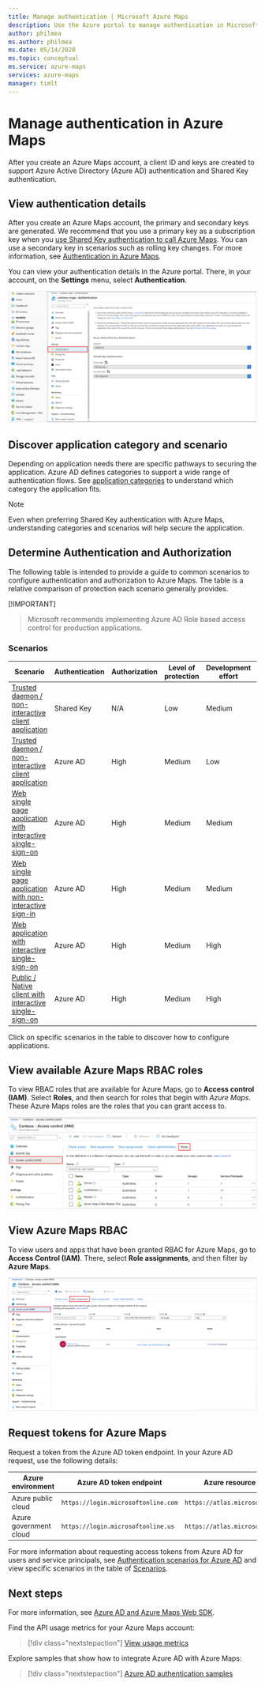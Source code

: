 ```yaml
---
title: Manage authentication | Microsoft Azure Maps 
description: Use the Azure portal to manage authentication in Microsoft Azure Maps.
author: philmea
ms.author: philmea
ms.date: 05/14/2020
ms.topic: conceptual
ms.service: azure-maps
services: azure-maps
manager: timlt
---
```


# Manage authentication in Azure Maps

After you create an Azure Maps account, a client ID and keys are created to support Azure Active Directory (Azure AD) authentication and Shared Key authentication.

## View authentication details

After you create an Azure Maps account, the primary and secondary keys are generated. We recommend that you use a primary key as a subscription key when you [use Shared Key authentication to call Azure Maps](https://docs.microsoft.com/azure/azure-maps/azure-maps-authentication#shared-key-authentication). You can use a secondary key in scenarios such as rolling key changes. For more information, see [Authentication in Azure Maps](https://aka.ms/amauth).

You can view your authentication details in the Azure portal. There, in your account, on the **Settings** menu, select **Authentication**.

![Authentication details](./media/how-to-manage-authentication/how-to-view-auth.png)

## Discover application category and scenario

Depending on application needs there are specific pathways to securing the application. Azure AD defines categories to support a wide range of authentication flows. See [application categories](https://docs.microsoft.com/azure/active-directory/develop/authentication-flows-app-scenarios#application-categories) to understand which category the application fits.

> [!NOTE]
> Even when preferring Shared Key authentication with Azure Maps, understanding categories and scenarios will help secure the application.

## Determine Authentication and Authorization

The following table is intended to provide a guide to common scenarios to configure authentication and authorization to Azure Maps. The table is a relative comparison of protection each scenario generally provides.

[!IMPORTANT]
> Microsoft recommends implementing Azure AD Role based access control for production applications.

### Scenarios

| Scenario                                                                                             | Authentication | Authorization | Level of protection | Development effort | Operational effort |
| ---------------------------------------------------------------------------------------------------- | -------------- | ------------- | ------------------- | ------------------ | ------------------ |
| [Trusted daemon / non-interactive client application](./how-to-secure-daemon-app.md)                 | Shared Key     | N/A           | Low                 | Medium             | High               |
| [Trusted daemon / non-interactive client application](./how-to-secure-daemon-app.md)                 | Azure AD       | High          | Medium              | Low                | Medium             |
| [Web single page application with interactive single-sign-on](./how-to-secure-spa-users.md)          | Azure AD       | High          | Medium              | Medium             | Medium             |
| [Web single page application with non-interactive sign-in](./how-to-secret-how-to-secure-spa-app.md) | Azure AD       | High          | Medium              | Medium             | Medium             |
| [Web application with interactive single-sign-on](./tbd)                                             | Azure AD       | High          | Medium              | High               | Medium             |
| [Public / Native client with interactive single-sign-on](./tbd)                                      | Azure AD       | High          | Medium              | High               | Medium             |

Click on specific scenarios in the table to discover how to configure applications.

## View available Azure Maps RBAC roles

To view RBAC roles that are available for Azure Maps, go to **Access control (IAM)**. Select **Roles**, and then search for roles that begin with *Azure Maps*. These Azure Maps roles are the roles that you can grant access to.

![View available roles](./media/how-to-manage-authentication/how-to-view-avail-roles.png)

## View Azure Maps RBAC

To view users and apps that have been granted RBAC for Azure Maps, go to **Access Control (IAM)**. There, select **Role assignments**, and then filter by **Azure Maps**.

![View users and apps that have been granted RBAC](./media/how-to-manage-authentication/how-to-view-amrbac.png)

## Request tokens for Azure Maps

Request a token from the Azure AD token endpoint. In your Azure AD request, use the following details:

| Azure environment      | Azure AD token endpoint             | Azure resource ID              |
| ---------------------- | ----------------------------------- | ------------------------------ |
| Azure public cloud     | `https://login.microsoftonline.com` | `https://atlas.microsoft.com/` |
| Azure government cloud | `https://login.microsoftonline.us`  | `https://atlas.microsoft.com/` |

For more information about requesting access tokens from Azure AD for users and service principals, see [Authentication scenarios for Azure AD](https://docs.microsoft.com/azure/active-directory/develop/authentication-scenarios) and view specific scenarios in the table of [Scenarios](./how-to-manage-authentication.md#Scenarios).

## Next steps

For more information, see [Azure AD and Azure Maps Web SDK](https://docs.microsoft.com/azure/azure-maps/how-to-use-map-control).

Find the API usage metrics for your Azure Maps account:
> [!div class="nextstepaction"]
> [View usage metrics](how-to-view-api-usage.md)

Explore samples that show how to integrate Azure AD with Azure Maps:

> [!div class="nextstepaction"]
> [Azure AD authentication samples](https://github.com/Azure-Samples/Azure-Maps-AzureAD-Samples)
